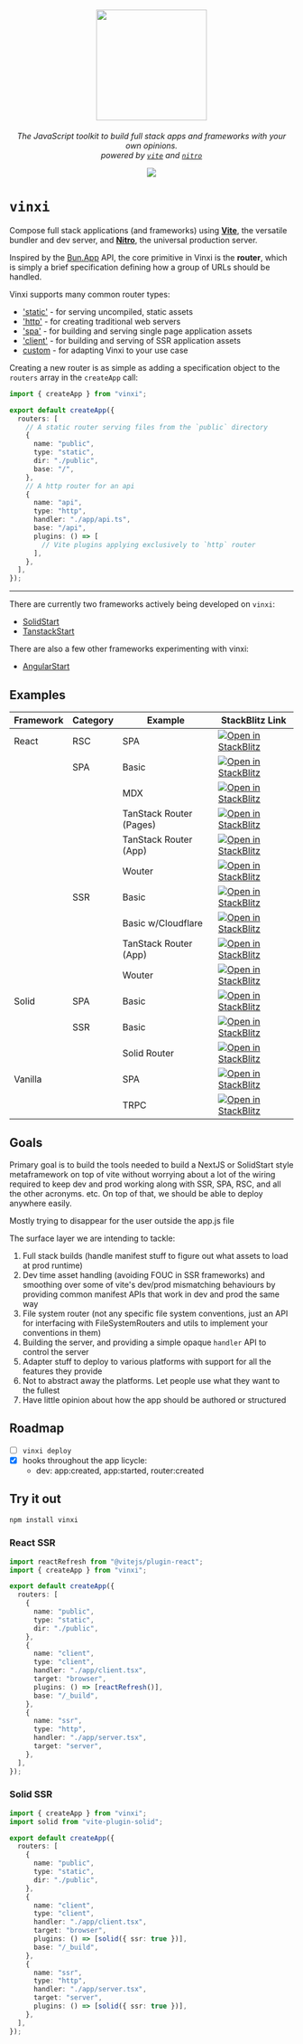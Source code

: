  <p align="center">
  <h1  align="center" ><img src="/docs/public/logo.png" width="196" /></h1>
  <p align="center">
	 <i>The JavaScript toolkit to build full stack apps and frameworks with your own opinions.<br>powered by <code><a href="https://github.com/vitejs/vite">vite</a></code> and <code><a href="https://github.com/unjs/nitro">nitro</a></code></i>
  </p>
  <div align="center"><img src="https://badge.fury.io/js/vinxi.svg" /></div>
</p>

# `vinxi`

Compose full stack applications (and frameworks) using [**Vite**](https://github.com/vitejs/vite), the versatile bundler and dev server, and [**Nitro**](https://github.com/unjs/nitro), the universal production server.

Inspired by the [Bun.App](https://bun.sh/blog/bun-bundler#sneak-peek-bun-app) API, the core primitive in Vinxi is the **router**, which is simply a brief specification defining how a group of URLs should be handled.

Vinxi supports many common router types:

- ['static'](https://vinxi.vercel.app/api/router/static.html) - for serving uncompiled, static assets
- ['http'](https://vinxi.vercel.app/api/router/http.html) - for creating traditional web servers
- ['spa'](https://vinxi.vercel.app/api/router/spa.html) - for building and serving single page application assets
- ['client'](https://vinxi.vercel.app/api/router/client.html) - for building and serving of SSR application assets
- [custom](https://vinxi.vercel.app/api/router/custom.html) - for adapting Vinxi to your use case

Creating a new router is as simple as adding a specification object to the `routers` array in the `createApp` call:

```ts
import { createApp } from "vinxi";

export default createApp({
  routers: [
    // A static router serving files from the `public` directory
    {
      name: "public",
      type: "static",
      dir: "./public",
      base: "/",
    },
    // A http router for an api
    {
      name: "api",
      type: "http",
      handler: "./app/api.ts",
      base: "/api",
      plugins: () => [
        // Vite plugins applying exclusively to `http` router
      ],
    },
  ],
});
```

---

There are currently two frameworks actively being developed on `vinxi`:

- [SolidStart](https://github.com/solidjs/solid-start)
- [TanstackStart](https://github.com/tanstack/router)

There are also a few other frameworks experimenting with vinxi:

- [AngularStart](https://github.com/brandonroberts/analog-angular-start)

## Examples

| Framework | Category | Example                 | StackBlitz Link                                                                                                                                                                    |
| --------- | -------- | ----------------------- | ---------------------------------------------------------------------------------------------------------------------------------------------------------------------------------- |
| React     | RSC      | SPA                     | [![Open in StackBlitz](https://developer.stackblitz.com/img/open_in_stackblitz.svg)](https://stackblitz.com/github/nksaraf/vinxi/tree/main/examples/react/rsc/spa)                 |
|           | SPA      | Basic                   | [![Open in StackBlitz](https://developer.stackblitz.com/img/open_in_stackblitz.svg)](https://stackblitz.com/github/nksaraf/vinxi/tree/main/examples/react/spa/basic)               |
|           |          | MDX                     | [![Open in StackBlitz](https://developer.stackblitz.com/img/open_in_stackblitz.svg)](https://stackblitz.com/github/nksaraf/vinxi/tree/main/examples/react/spa/mdx)                 |
|           |          | TanStack Router (Pages) | [![Open in StackBlitz](https://developer.stackblitz.com/img/open_in_stackblitz.svg)](https://stackblitz.com/github/nksaraf/vinxi/tree/main/examples/react/spa/tanstack-router)     |
|           |          | TanStack Router (App)   | [![Open in StackBlitz](https://developer.stackblitz.com/img/open_in_stackblitz.svg)](https://stackblitz.com/github/nksaraf/vinxi/tree/main/examples/react/spa/tanstack-router-app) |
|           |          | Wouter                  | [![Open in StackBlitz](https://developer.stackblitz.com/img/open_in_stackblitz.svg)](https://stackblitz.com/github/nksaraf/vinxi/tree/main/examples/react/spa/wouter)              |
|           | SSR      | Basic                   | [![Open in StackBlitz](https://developer.stackblitz.com/img/open_in_stackblitz.svg)](https://stackblitz.com/github/nksaraf/vinxi/tree/main/examples/react/ssr/basic)               |
|           |          | Basic w/Cloudflare      | [![Open in StackBlitz](https://developer.stackblitz.com/img/open_in_stackblitz.svg)](https://stackblitz.com/github/nksaraf/vinxi/tree/main/examples/react/ssr/basic-cloudflare)    |
|           |          | TanStack Router (App)   | [![Open in StackBlitz](https://developer.stackblitz.com/img/open_in_stackblitz.svg)](https://stackblitz.com/github/nksaraf/vinxi/tree/main/examples/react/ssr/tanstack-router-app) |
|           |          | Wouter                  | [![Open in StackBlitz](https://developer.stackblitz.com/img/open_in_stackblitz.svg)](https://stackblitz.com/github/nksaraf/vinxi/tree/main/examples/react/ssr/wouter)              |
| Solid     | SPA      | Basic                   | [![Open in StackBlitz](https://developer.stackblitz.com/img/open_in_stackblitz.svg)](https://stackblitz.com/github/nksaraf/vinxi/tree/main/examples/solid/spa/basic)               |
|           | SSR      | Basic                   | [![Open in StackBlitz](https://developer.stackblitz.com/img/open_in_stackblitz.svg)](https://stackblitz.com/github/nksaraf/vinxi/tree/main/examples/solid/ssr/basic)               |
|           |          | Solid Router            | [![Open in StackBlitz](https://developer.stackblitz.com/img/open_in_stackblitz.svg)](https://stackblitz.com/github/nksaraf/vinxi/tree/main/examples/solid/ssr/solid-router)        |
| Vanilla   |          | SPA                     | [![Open in StackBlitz](https://developer.stackblitz.com/img/open_in_stackblitz.svg)](https://stackblitz.com/github/nksaraf/vinxi/tree/main/examples/vanilla/spa)                   |
|           |          | TRPC                    | [![Open in StackBlitz](https://developer.stackblitz.com/img/open_in_stackblitz.svg)](https://stackblitz.com/github/nksaraf/vinxi/tree/main/examples/vanilla/trpc)                  |

## Goals

Primary goal is to build the tools needed to build a NextJS or SolidStart style metaframework on top of vite without worrying about a lot of the wiring required to keep dev and prod working along with SSR, SPA, RSC, and all the other acronyms. etc. On top of that, we should be able to deploy anywhere easily.

Mostly trying to disappear for the user outside the app.js file

The surface layer we are intending to tackle:

1. Full stack builds (handle manifest stuff to figure out what assets to load at prod runtime)
2. Dev time asset handling (avoiding FOUC in SSR frameworks) and smoothing over some of vite's dev/prod mismatching behaviours by providing common manifest APIs that work in dev and prod the same way
3. File system router (not any specific file system conventions, just an API for interfacing with FileSystemRouters and utils to implement your conventions in them)
4. Building the server, and providing a simple opaque `handler` API to control the server
5. Adapter stuff to deploy to various platforms with support for all the features they provide
6. Not to abstract away the platforms. Let people use what they want to the fullest
7. Have little opinion about how the app should be authored or structured

## Roadmap

- [ ] `vinxi deploy`
- [x] hooks throughout the app licycle:
  - dev: app:created, app:started, router:created

## Try it out

```bash
npm install vinxi
```

### React SSR

```ts
import reactRefresh from "@vitejs/plugin-react";
import { createApp } from "vinxi";

export default createApp({
  routers: [
    {
      name: "public",
      type: "static",
      dir: "./public",
    },
    {
      name: "client",
      type: "client",
      handler: "./app/client.tsx",
      target: "browser",
      plugins: () => [reactRefresh()],
      base: "/_build",
    },
    {
      name: "ssr",
      type: "http",
      handler: "./app/server.tsx",
      target: "server",
    },
  ],
});
```

### Solid SSR

```ts
import { createApp } from "vinxi";
import solid from "vite-plugin-solid";

export default createApp({
  routers: [
    {
      name: "public",
      type: "static",
      dir: "./public",
    },
    {
      name: "client",
      type: "client",
      handler: "./app/client.tsx",
      target: "browser",
      plugins: () => [solid({ ssr: true })],
      base: "/_build",
    },
    {
      name: "ssr",
      type: "http",
      handler: "./app/server.tsx",
      target: "server",
      plugins: () => [solid({ ssr: true })],
    },
  ],
});
```
